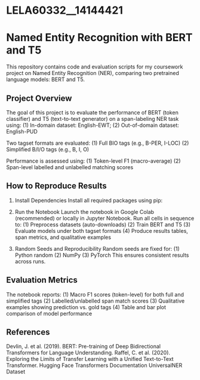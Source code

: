 # LELA60332__14144421

# Named Entity Recognition with BERT and T5
This repository contains code and evaluation scripts for my coursework project on Named Entity Recognition (NER), comparing two pretrained language models: BERT and T5.

## Project Overview
The goal of this project is to evaluate the performance of BERT (token classifier) and T5 (text-to-text generator) on a span-labeling NER task using:
(1) In-domain dataset: English-EWT;
(2) Out-of-domain dataset: English-PUD

Two tagset formats are evaluated:
(1) Full BIO tags (e.g., B-PER, I-LOC)
(2) Simplified B/I/O tags (e.g., B, I, O)

Performance is assessed using:
(1) Token-level F1 (macro-average)
(2) Span-level labelled and unlabelled matching scores

## How to Reproduce Results

1. Install Dependencies
Install all required packages using pip:

2. Run the Notebook
Launch the notebook in Google Colab (recommended) or locally in Jupyter Notebook. Run all cells in sequence to:
(1) Preprocess datasets (auto-downloads)
(2) Train BERT and T5
(3) Evaluate models under both tagset formats
(4) Produce results tables, span metrics, and qualitative examples

3. Random Seeds and Reproducibility
Random seeds are fixed for:
(1) Python random
(2) NumPy
(3) PyTorch
This ensures consistent results across runs.

## Evaluation Metrics
The notebook reports:
(1) Macro F1 scores (token-level) for both full and simplified tags
(2) Labelled/unlabelled span match scores
(3) Qualitative examples showing prediction vs. gold tags
(4) Table and bar plot comparison of model performance

## References
Devlin, J. et al. (2019). BERT: Pre-training of Deep Bidirectional Transformers for Language Understanding.
Raffel, C. et al. (2020). Exploring the Limits of Transfer Learning with a Unified Text-to-Text Transformer.
Hugging Face Transformers Documentation
UniversalNER Dataset

